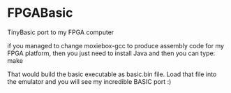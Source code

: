 # FPGABasic
TinyBasic port to my FPGA computer

if you managed to change moxiebox-gcc to produce assembly code for my FPGA platform, then you just need to install Java and then you can type:
make

That would build the basic executable as basic.bin file. Load that file into the emulator and you will see my incredible BASIC port :)


